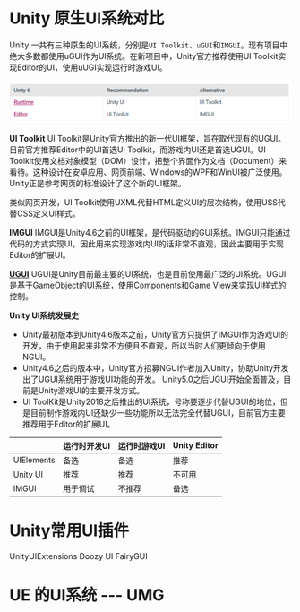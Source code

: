 # Unity 原生UI系统对比

Unity 一共有三种原生的UI系统，分别是`UI Toolkit`、`uGUI`和`IMGUI`。现有项目中绝大多数都使用uGUI作为UI系统。在新项目中，Unity官方推荐使用UI Toolkit实现Editor的UI，使用uUGI实现运行时游戏UI。

![alt text](images/image-1.png)

**UI Toolkit**
UI Toolkit是Unity官方推出的新一代UI框架，旨在取代现有的UGUI。目前官方推荐Editor中的UI首选UI Toolkit，而游戏内UI还是首选UGUI。UI Toolkit使用文档对象模型（DOM）设计，把整个界面作为文档（Document）来看待。这种设计在安卓应用、网页前端、Windows的WPF和WinUI被广泛使用。Unity正是参考网页的标准设计了这个新的UI框架。

类似网页开发，UI Toolkit使用UXML代替HTML定义UI的层次结构，使用USS代替CSS定义UI样式。

**IMGUI**
IMGUI是Unity4.6之前的UI框架，是代码驱动的GUI系统。IMGUI只能通过代码的方式实现UI，因此用来实现游戏内UI的话非常不直观，因此主要用于实现Editor的扩展UI。

**[UGUI](https://docs.unity3d.com/Packages/com.unity.ugui@2.0/manual/index.html)**
UGUI是Unity目前最主要的UI系统，也是目前使用最广泛的UI系统。UGUI是基于GameObject的UI系统，使用Components和Game View来实现UI样式的控制。

**Unity UI系统发展史**

* Unity最初版本到Unity4.6版本之前，Unity官方只提供了IMGUI作为游戏UI的开发，由于使用起来非常不方便且不直观，所以当时人们更倾向于使用NGUI。
* Unity4.6之后的版本中，Unity官方招募NGUI作者加入Unity，协助Unity开发出了UGUI系统用于游戏UI功能的开发。
Unity5.0之后UGUI开始全面普及，目前是Unity游戏UI的主要开发方式。
* UI ToolKit是Unity2018之后推出的UI系统，号称要逐步代替UGUI的地位，但是目前制作游戏内UI还缺少一些功能所以无法完全代替UGUI，目前官方主要推荐用于Editor的扩展UI。


||运行时开发UI|运行时游戏UI|Unity Editor|
| ----------- | ----------- |---|---|
|UIElements|备选|备选|推荐|
|Unity UI|推荐|推荐|不可用|
|IMGUI|用于调试|不推荐|备选|

# Unity常用UI插件
UnityUIExtensions
Doozy UI
FairyGUI


# UE 的UI系统 --- UMG

